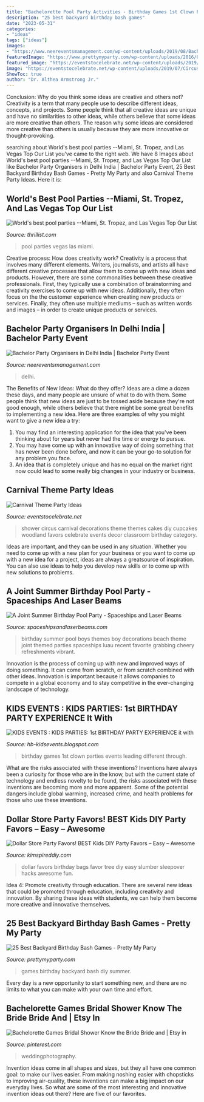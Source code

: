 ```yaml
---
title: "Bachelorette Pool Party Activities - Birthday Games 1st Clown Parties Events Leading Different Through"
description: "25 best backyard birthday bash games"
date: "2023-05-31"
categories:
- "ideas"
tags: ["ideas"]
images:
- "https://www.neereventsmanagement.com/wp-content/uploads/2019/08/Bachelor-Party.jpeg"
featuredImage: "https://www.prettymyparty.com/wp-content/uploads/2016/04/DIY-Pool-Noodle-Race-Track-Awesome-Summer-Party-Games-for-Kids-via-Pretty-My-Party-e1460522658665.jpg"
featured_image: "https://eventstocelebrate.net/wp-content/uploads/2019/07/Circus-Baby-Shower-Events-To-Celebrate-683x1024-683x1024.jpg"
image: "https://eventstocelebrate.net/wp-content/uploads/2019/07/Circus-Baby-Shower-Events-To-Celebrate-683x1024-683x1024.jpg"
ShowToc: true
author: "Dr. Althea Armstrong Jr."
---
```



Conclusion: Why do you think some ideas are creative and others not?
Creativity is a term that many people use to describe different ideas, concepts, and projects. Some people think that all creative ideas are unique and have no similarities to other ideas, while others believe that some ideas are more creative than others. The reason why some ideas are considered more creative than others is usually because they are more innovative or thought-provoking.

	

		
searching about World&#039;s best pool parties --Miami, St. Tropez, and Las Vegas Top Our List you've came to the right web. We have 8 Images about World&#039;s best pool parties --Miami, St. Tropez, and Las Vegas Top Our List like Bachelor Party Organisers in Delhi India | Bachelor Party Event, 25 Best Backyard Birthday Bash Games - Pretty My Party and also Carnival Theme Party Ideas. Here it is:
		
    
## World&#039;s Best Pool Parties --Miami, St. Tropez, And Las Vegas Top Our List

<img loading=lazy src="http://assets3.thrillist.com/v1/image/1321663/size/tl-horizontal_main/these-are-the-10-best-pool-parties-in-the-world" onerror="this.onerror=null;this.src='https://tse2.mm.bing.net/th?id=OIP.3jIwTp3gOEnlz9JmzsdxZwHaFB&amp;pid=15.1';" alt="World&#039;s best pool parties --Miami, St. Tropez, and Las Vegas Top Our List">

_Source: thrillist.com_

>pool parties vegas las miami. 

	

Creative process: How does creativity work?
Creativity is a process that involves many different elements. Writers, journalists, and artists all have different creative processes that allow them to come up with new ideas and products. However, there are some commonalities between these creative professionals. First, they typically use a combination of brainstorming and creativity exercises to come up with new ideas. Additionally, they often focus on the the customer experience when creating new products or services. Finally, they often use multiple mediums – such as written words and images – in order to create unique products or services.

    
## Bachelor Party Organisers In Delhi India | Bachelor Party Event

<img loading=lazy src="https://www.neereventsmanagement.com/wp-content/uploads/2019/08/Bachelor-Party.jpeg" onerror="this.onerror=null;this.src='https://tse3.mm.bing.net/th?id=OIP.ZJIxCa-7w6ahnkAILM2E3wHaE7&amp;pid=15.1';" alt="Bachelor Party Organisers in Delhi India | Bachelor Party Event">

_Source: neereventsmanagement.com_

>delhi. 

	

The Benefits of New Ideas: What do they offer?
Ideas are a dime a dozen these days, and many people are unsure of what to do with them. Some people think that new ideas are just to be tossed aside because they're not good enough, while others believe that there might be some great benefits to implementing a new idea. Here are three examples of why you might want to give a new idea a try: 
1. You may find an interesting application for the idea that you've been thinking about for years but never had the time or energy to pursue. 
2. You may have come up with an innovative way of doing something that has never been done before, and now it can be your go-to solution for any problem you face. 
3. An idea that is completely unique and has no equal on the market right now could lead to some really big changes in your industry or business.

    
## Carnival Theme Party Ideas

<img loading=lazy src="https://eventstocelebrate.net/wp-content/uploads/2019/07/Circus-Baby-Shower-Events-To-Celebrate-683x1024-683x1024.jpg" onerror="this.onerror=null;this.src='https://tse3.mm.bing.net/th?id=OIP.K-mcN0WXuB_ciTQrGyZiJQHaLG&amp;pid=15.1';" alt="Carnival Theme Party Ideas">

_Source: eventstocelebrate.net_

>shower circus carnival decorations theme themes cakes diy cupcakes woodland favors celebrate events decor classroom birthday category. 

	

Ideas are important, and they can be used in any situation. Whether you need to come up with a new plan for your business or you want to come up with a new idea for a project, ideas are always a greatsource of inspiration. You can also use ideas to help you develop new skills or to come up with new solutions to problems.

    
## A Joint Summer Birthday Pool Party - Spaceships And Laser Beams

<img loading=lazy src="https://spaceshipsandlaserbeams.com/wp-content/uploads/2016/08/main-summer-birthday-party.jpg" onerror="this.onerror=null;this.src='https://tse3.mm.bing.net/th?id=OIP.bj-OqVz4BB8ac7T-bG0BUQHaLH&amp;pid=15.1';" alt="A Joint Summer Birthday Pool Party - Spaceships and Laser Beams">

_Source: spaceshipsandlaserbeams.com_

>birthday summer pool boys themes boy decorations beach theme joint themed parties spaceships luau recent favorite grabbing cheery refreshments vibrant. 

	

Innovation is the process of coming up with new and improved ways of doing something. It can come from scratch, or from scratch combined with other ideas. Innovation is important because it allows companies to compete in a global economy and to stay competitive in the ever-changing landscape of technology.

    
## KIDS EVENTS : KIDS PARTIES: 1st BIRTHDAY PARTY EXPERIENCE It With

<img loading=lazy src="http://1.bp.blogspot.com/-z69lIz0GL1Q/UNfuANidcrI/AAAAAAAACiA/1l3oPFw06VM/s1600/P1000716.JPG" onerror="this.onerror=null;this.src='https://tse3.mm.bing.net/th?id=OIP.dg5Wh24FkJQiLEbDTnqNygHaFj&amp;pid=15.1';" alt="KIDS EVENTS : KIDS PARTIES: 1st BIRTHDAY PARTY EXPERIENCE it with">

_Source: hb-kidsevents.blogspot.com_

>birthday games 1st clown parties events leading different through. 

	

What are the risks associated with these inventions?
Inventions have always been a curiosity for those who are in the know, but with the current state of technology and endless novelty to be found, the risks associated with these inventions are becoming more and more apparent. Some of the potential dangers include global warming, increased crime, and health problems for those who use these inventions.

    
## Dollar Store Party Favors! BEST Kids DIY Party Favors – Easy – Awesome

<img loading=lazy src="https://kimspireddiy.com/wp-content/uploads/2020/01/party-favors-dollar-store-eyelashes-3.jpg" onerror="this.onerror=null;this.src='https://tse3.mm.bing.net/th?id=OIP.N3r7upjtuvAYXigMPwh0tAHaJ4&amp;pid=15.1';" alt="Dollar Store Party Favors! BEST Kids DIY Party Favors – Easy – Awesome">

_Source: kimspireddiy.com_

>dollar favors birthday bags favor tree diy easy slumber sleepover hacks awesome fun. 

	

Idea 4: Promote creativity through education.
There are several new ideas that could be promoted through education, including creativity and innovation. By sharing these ideas with students, we can help them become more creative and innovative themselves.

    
## 25 Best Backyard Birthday Bash Games - Pretty My Party

<img loading=lazy src="https://www.prettymyparty.com/wp-content/uploads/2016/04/DIY-Pool-Noodle-Race-Track-Awesome-Summer-Party-Games-for-Kids-via-Pretty-My-Party-e1460522658665.jpg" onerror="this.onerror=null;this.src='https://tse4.mm.bing.net/th?id=OIP.EktfG9mSzqhgNq5VZuTHuAHaKZ&amp;pid=15.1';" alt="25 Best Backyard Birthday Bash Games - Pretty My Party">

_Source: prettymyparty.com_

>games birthday backyard bash diy summer. 

	

Every day is a new opportunity to start something new, and there are no limits to what you can make with your own time and effort.

    
## Bachelorette Games Bridal Shower Know The Bride Bride And | Etsy In

<img loading=lazy src="https://i.pinimg.com/736x/9d/79/77/9d7977e2975dca2485dbdd9beb3daaed.jpg" onerror="this.onerror=null;this.src='https://tse2.mm.bing.net/th?id=OIP.wAMCfk0B4HhhHloNLfY7IgHaJl&amp;pid=15.1';" alt="Bachelorette Games Bridal Shower Know the Bride Bride and | Etsy in">

_Source: pinterest.com_

>weddingphotography. 

	

Invention ideas come in all shapes and sizes, but they all have one common goal: to make our lives easier. From making noshing easier with chopsticks to improving air-quality, these inventions can make a big impact on our everyday lives. So what are some of the most interesting and innovative invention ideas out there? Here are five of our favorites.

